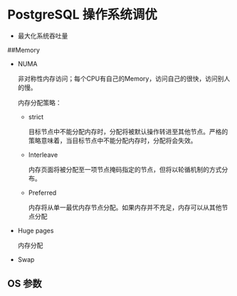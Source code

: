 # PostgreSQL 操作系统调优

+ 最大化系统吞吐量

##Memory 

+ NUMA

  非对称性内存访问；每个CPU有自己的Memory，访问自己的很快，访问别人的慢。

  内存分配策略：

  + strict

    目标节点中不能分配内存时，分配将被默认操作转进至其他节点。严格的策略意味着，当目标节点中不能分配内存时，分配将会失效。

  + Interleave

    内存页面将被分配至一项节点掩码指定的节点，但将以轮循机制的方式分布。

  + Preferred

    内存将从单一最优内存节点分配。如果内存并不充足，内存可以从其他节点分配

+ Huge pages

  内存分配

+ Swap

## OS 参数

